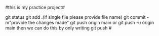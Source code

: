 #this is my practice project#

git status
git add .(if single file please provide file name)
git commit -m"provide the changes made"
git push origin main 
     or 
git push -u origin main
then we can do this by only writing   git push  #